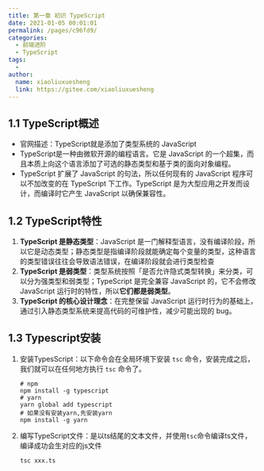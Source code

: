 ```yaml
---
title: 第一章 初识 TypeScript
date: 2021-01-05 00:01:01
permalink: /pages/c96fd9/
categories:
  - 前端进阶
  - TypeScript
tags:
  - 
author: 
  name: xiaoliuxuesheng
  link: https://gitee.com/xiaoliuxuesheng
---
```


## 1.1 TypeScript概述

- 官网描述：TypeScript就是添加了类型系统的 JavaScript
- TypeScript是一种由微软开源的编程语言。它是 JavaScript 的一个超集，而且本质上向这个语言添加了可选的静态类型和基于类的面向对象编程。
- TypeScript 扩展了 JavaScript 的句法，所以任何现有的 JavaScript 程序可以不加改变的在 TypeScript 下工作。TypeScript 是为大型应用之开发而设计，而编译时它产生 JavaScript 以确保兼容性。

## 1.2 TypeScript特性

1. **TypeScript 是静态类型**：JavaScript 是一门解释型语言，没有编译阶段，所以它是动态类型；静态类型是指编译阶段就能确定每个变量的类型，这种语言的类型错误往往会导致语法错误，在编译阶段就会进行类型检查
2. **TypeScript 是弱类型**：类型系统按照「是否允许隐式类型转换」来分类，可以分为强类型和弱类型；TypeScript 是完全兼容 JavaScript 的，它不会修改 JavaScript 运行时的特性，所以**它们都是弱类型**。
3. **TypeScript 的核心设计理念**：在完整保留 JavaScript 运行时行为的基础上，通过引入静态类型系统来提高代码的可维护性，减少可能出现的 bug。

## 1.3 Typescript安装

1. 安装TypesScript：以下命令会在全局环境下安装 `tsc` 命令，安装完成之后，我们就可以在任何地方执行 `tsc` 命令了。

   ```shell
   # npm
   npm install -g typescript 
   # yarn
   yarn global add typescript
   # 如果没有安装yarn,先安装yarn
   npm install -g yarn
   ```

2. 编写TypeScript文件：是以ts结尾的文本文件，并使用`tsc`命令编译ts文件，编译成功会生对应的js文件

   ```shell
   tsc xxx.ts
   ```


